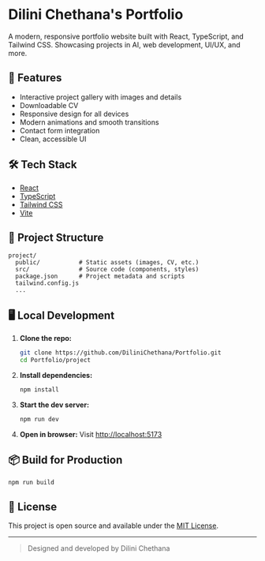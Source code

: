 # Dilini Chethana's Portfolio

A modern, responsive portfolio website built with React, TypeScript, and Tailwind CSS. Showcasing projects in AI, web development, UI/UX, and more.

## 🚀 Features
- Interactive project gallery with images and details
- Downloadable CV
- Responsive design for all devices
- Modern animations and smooth transitions
- Contact form integration
- Clean, accessible UI

## 🛠️ Tech Stack
- [React](https://reactjs.org/)
- [TypeScript](https://www.typescriptlang.org/)
- [Tailwind CSS](https://tailwindcss.com/)
- [Vite](https://vitejs.dev/)

## 📁 Project Structure
```
project/
  public/           # Static assets (images, CV, etc.)
  src/              # Source code (components, styles)
  package.json      # Project metadata and scripts
  tailwind.config.js
  ...
```

## 🖥️ Local Development
1. **Clone the repo:**
   ```sh
   git clone https://github.com/DiliniChethana/Portfolio.git
   cd Portfolio/project
   ```
2. **Install dependencies:**
   ```sh
   npm install
   ```
3. **Start the dev server:**
   ```sh
   npm run dev
   ```
4. **Open in browser:**
   Visit [http://localhost:5173](http://localhost:5173)

## 📦 Build for Production
```sh
npm run build
```

## 📄 License
This project is open source and available under the [MIT License](LICENSE).

---

> Designed and developed by Dilini Chethana
